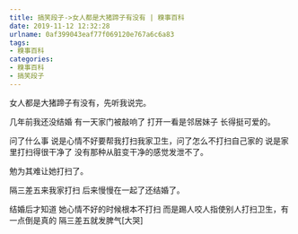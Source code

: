 ```yaml
---
title: 搞笑段子->女人都是大猪蹄子有没有 | 糗事百科
date: 2019-11-12 12:32:28
urlname: 0af399043eaf77f069120e767a6c6a83
tags: 
- 糗事百科
categories:
- 糗事百科
- 搞笑段子
---
```

女人都是大猪蹄子有没有，先听我说完。

几年前我还没结婚 有一天家门被敲响了 打开一看是邻居妹子 长得挺可爱的。

问了什么事 说是心情不好要帮我打扫我家卫生，问了怎么不打扫自己家的 说是家里打扫得很干净了 没有那种从脏变干净的感觉发泄不了。

勉为其难让她打扫了。

隔三差五来我家打扫 后来慢慢在一起了还结婚了。

结婚后才知道 她心情不好的时候根本不打扫 而是踢人咬人指使别人打扫卫生，有一点倒是真的 隔三差五就发脾气[大哭]


